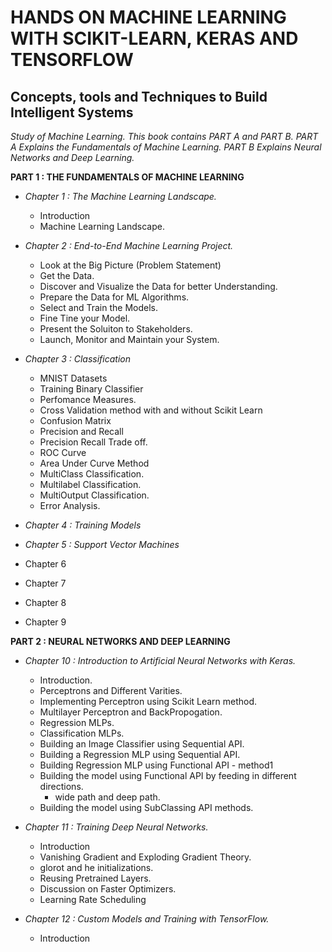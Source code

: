 # HANDS ON MACHINE LEARNING WITH SCIKIT-LEARN, KERAS AND TENSORFLOW
## Concepts, tools and Techniques to Build Intelligent Systems
*Study of Machine Learning. This book contains PART A and PART B. *PART A Explains the Fundamentals of Machine Learning.* *PART B Explains Neural Networks and Deep Learning.**

**PART 1 : THE FUNDAMENTALS OF MACHINE LEARNING**

+ *Chapter 1 : The Machine Learning Landscape.*
  + Introduction
  + Machine Learning Landscape.
  



+ *Chapter 2 : End-to-End Machine Learning Project.*
   * Look at the Big Picture (Problem Statement)
   + Get the Data.
   + Discover and Visualize the Data for better Understanding.
   + Prepare the Data for ML Algorithms.
   + Select and Train the Models.
   + Fine Tine your Model.
   + Present the Soluiton to Stakeholders.
   + Launch, Monitor and Maintain your System.
                
+ *Chapter 3 : Classification*
   + MNIST Datasets
   + Training Binary Classifier
   + Perfomance Measures.
   + Cross Validation method with and without Scikit Learn
   + Confusion Matrix
   + Precision and Recall
   + Precision Recall Trade off.
   + ROC Curve
   + Area Under Curve Method
   + MultiClass Classification.
   + Multilabel Classification.
   + MultiOutput Classification.
   + Error Analysis.

+ *Chapter 4 : Training Models*
+ *Chapter 5 : Support Vector Machines*
+ Chapter 6
+ Chapter 7
+ Chapter 8
+ Chapter 9


**PART 2 : NEURAL NETWORKS AND DEEP LEARNING**

+ *Chapter 10 : Introduction to Artificial Neural Networks with Keras.*

    + Introduction.
    + Perceptrons and Different Varities.
    + Implementing Perceptron using Scikit Learn method.
    + Multilayer Perceptron and BackPropogation.
    + Regression MLPs.
    + Classification MLPs.
    + Building an Image Classifier using Sequential API.
    + Building a Regression MLP using Sequential API.
    + Building Regression MLP using Functional API - method1
    + Building the model using Functional API by feeding in different directions.
         + wide path and deep path.
    + Building the model using SubClassing API methods.
    
+ *Chapter 11 : Training Deep Neural Networks.*
    + Introduction
    + Vanishing Gradient and Exploding Gradient Theory.
    + glorot and he initializations.
    + Reusing Pretrained Layers.
    + Discussion on Faster Optimizers.
    + Learning Rate Scheduling
    
+ *Chapter 12 : Custom Models and Training with TensorFlow.*
    + Introduction
    
